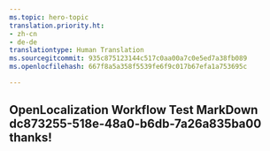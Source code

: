 ```yaml
---
ms.topic: hero-topic
translation.priority.ht:
- zh-cn
- de-de
translationtype: Human Translation
ms.sourcegitcommit: 935c875123144c517c0aa00a7c0e5ed7a38fb089
ms.openlocfilehash: 667f8a5a358f5539fe6f9c017b67efa1a753695c

---
```

## OpenLocalization Workflow Test MarkDown dc873255-518e-48a0-b6db-7a26a835ba00 thanks!



<!--HONumber=Jul16_HO3-->


